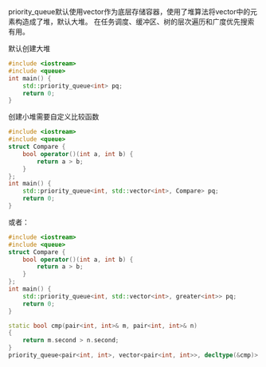 priority_queue默认使用vector作为底层存储容器，使用了堆算法将vector中的元素构造成了堆，默认大堆。
在任务调度、缓冲区、树的层次遍历和广度优先搜索有用。

默认创建大堆
```c++
#include <iostream>
#include <queue>
int main() {
    std::priority_queue<int> pq;
    return 0;
}
```

创建小堆需要自定义比较函数
```c++
#include <iostream>
#include <queue>
struct Compare {
    bool operator()(int a, int b) {
        return a > b;
    }
};
int main() {
    std::priority_queue<int, std::vector<int>, Compare> pq;
    return 0;
}
```
或者：
```c++
#include <iostream>
#include <queue>
struct Compare {
    bool operator()(int a, int b) {
        return a > b;
    }
};
int main() {
    std::priority_queue<int, std::vector<int>, greater<int>> pq;
    return 0;
}
```

```c++
static bool cmp(pair<int, int>& m, pair<int, int>& n)
{
    return m.second > n.second;
}
priority_queue<pair<int, int>, vector<pair<int, int>>, decltype(&cmp)>
```